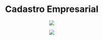 <h1 align="center">
    Cadastro Empresarial
</h1>

<p align="center">
    <a href="https://gitpod.io/#https://github.com/Nerd00F/Cadastro-robusto">
          <img src="https://img.shields.io/badge/Gitpod-ready--to--code-blue?logo=gitpod"></img>
    </a>
</p>

<p align="center">
  <img src="https://github.com/Nerd0000/Cadastro-ReactJs/blob/master/foto.png"></img>
</p>
